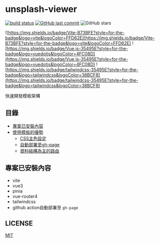 # unsplash-viewer
[![build status](https://github.com/connectshark/unsplash-viewer/actions/workflows/deploy.yml/badge.svg?branch=main)](https://github.com/connectshark/unsplash-viewer/actions/workflows/deploy.yml)
[![GitHub last commit](https://img.shields.io/github/last-commit/connectshark/unsplash-viewer.svg?style=flat)](https://github.com/connectshark/unsplash-viewer)
![GitHub stars](https://img.shields.io/github/stars/connectshark/unsplash-viewer.svg?style=social&label=Stars&style=plastic)


![https://img.shields.io/badge/Vite-B73BFE?style=for-the-badge&logo=vite&logoColor=FFD62E](https://img.shields.io/badge/Vite-B73BFE?style=for-the-badge&logo=vite&logoColor=FFD62E)
![https://img.shields.io/badge/Vue.js-35495E?style=for-the-badge&logo=vuedotjs&logoColor=4FC08D](https://img.shields.io/badge/Vue.js-35495E?style=for-the-badge&logo=vuedotjs&logoColor=4FC08D)
![https://img.shields.io/badge/tailwindcss-35495E?style=for-the-badge&logo=tailwindcss&logoColor=38BCF8](https://img.shields.io/badge/tailwindcss-35495E?style=for-the-badge&logo=tailwindcss&logoColor=38BCF8)

快速開發模板架構

## 目錄

- [專案已安裝內容](#專案已安裝內容)
- [使用模板的優勢](#使用模板的優勢)
  - [CSS主色設定](#css主色設定)
  - [自動部署至gh-page](#自動部署至gh-page)
  - [資料結構為主的路由](#資料結構為主的路由)

## 專案已安裝內容

- vite
- vue3
- pinia
- vue-router4
- tailwindcss
- github action自動部署至 `gh-page`

## LICENSE

[MIT](./LICENSE)